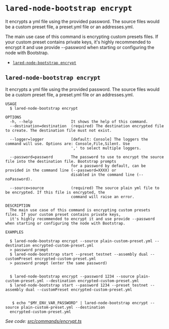 `lared-node-bootstrap encrypt`
=======================

It encrypts a yml file using the provided password. The source files would be a custom preset file, a preset.yml file or an addresses.yml.

The main use case of this command is encrypting custom presets files. If your custom preset contains private keys, it's highly recommended to encrypt it and use provide --password when starting or configuring the node with Bootstrap.

* [`lared-node-bootstrap encrypt`](#lared-node-bootstrap-encrypt)

## `lared-node-bootstrap encrypt`

It encrypts a yml file using the provided password. The source files would be a custom preset file, a preset.yml file or an addresses.yml.

```
USAGE
  $ lared-node-bootstrap encrypt

OPTIONS
  -h, --help                 It shows the help of this command.
  --destination=destination  (required) The destination encrypted file to create. The destination file must not exist.

  --logger=logger            [default: Console] The loggers the command will use. Options are: Console,File,Silent. Use
                             ',' to select multiple loggers.

  --password=password        The password to use to encrypt the source file into the destination file. Bootstrap prompts
                             for a password by default, can be provided in the command line (--password=XXXX) or
                             disabled in the command line (--noPassword).

  --source=source            (required) The source plain yml file to be encrypted. If this file is encrypted, the
                             command will raise an error.

DESCRIPTION
  The main use case of this command is encrypting custom presets files. If your custom preset contains private keys, 
  it's highly recommended to encrypt it and use provide --password when starting or configuring the node with Bootstrap.

EXAMPLES

  $ lared-node-bootstrap encrypt --source plain-custom-preset.yml --destination encrypted-custom-preset.yml
  > password prompt
  $ lared-node-bootstrap start --preset testnet --assembly dual --customPreset encrypted-custom-preset.yml
  > password prompt (enter the same password)
        

  $ lared-node-bootstrap encrypt --password 1234 --source plain-custom-preset.yml --destination encrypted-custom-preset.yml
  $ lared-node-bootstrap start --password 1234 --preset testnet --assembly dual --customPreset encrypted-custom-preset.yml


   $ echo "$MY_ENV_VAR_PASSWORD" | lared-node-bootstrap encrypt --source plain-custom-preset.yml --destination 
  encrypted-custom-preset.yml
```

_See code: [src/commands/encrypt.ts](https://github.com/lared-association/lared-node-bootstrap/blob/v1.1.4/src/commands/encrypt.ts)_
